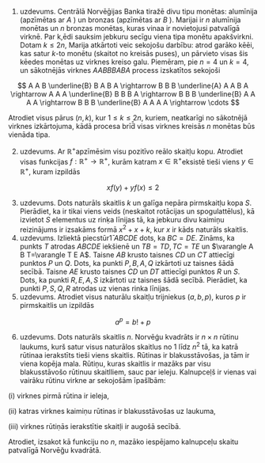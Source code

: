 1. uzdevums. Centrālā Norvēḡijas Banka tiražē divu tipu monētas: alumīnija (apzīmētas ar $A$ ) un bronzas (apzīmētas ar $B$ ). Marijai ir $n$ alumīnija monētas un $n$ bronzas monētas, kuras vinaa ir novietojusi patvalīgā virknē. Par k,ēdi sauksim jebkuru secīgu viena tipa monētu apakšvirkni. Dotam $k \leqslant 2 n$, Marija atkārtoti veic sekojošu darbību: atrod garāko kēēi, kas satur $k$-to monētu (skaitot no kreisās puses), un pārvieto visas šis kēedes monētas uz virknes kreiso galu. Piemēram, pie $n=4$ un $k=4$, un sākotnējās virknes $A A B B B A B A$ process izskatītos sekojoši

$$
A A B \underline{B} B A B A \rightarrow B B B \underline{A} A A B A \rightarrow A A A \underline{B} B B B A \rightarrow B B B \underline{B} A A A A \rightarrow B B B \underline{B} A A A A \rightarrow \cdots
$$

Atrodiet visus pārus $(n, k)$, kur $1 \leqslant k \leqslant 2 n$, kuriem, neatkarīgi no sākotnējā virknes izkārtojuma, kādā procesa brīd̄̄ visas virknes kreisās $n$ monētas būs vienāda tipa.

2. uzdevums. Ar $\mathbb{R}^{+}$apzīmēsim visu pozitīvo reālo skaitḷu kopu. Atrodiet visas funkcijas $f: \mathbb{R}^{+} \rightarrow \mathbb{R}^{+}$, kurām katram $x \in \mathbb{R}^{+}$eksistē tieši viens $y \in \mathbb{R}^{+}$, kuram izpildās

$$
x f(y)+y f(x) \leqslant 2
$$

3. uzdevums. Dots naturāls skaitlis $k$ un galīga nepāra pirmskaitḷu kopa $S$. Pierādiet, ka ir tikai viens veids (neskaitot rotācijas un spogulattēlus), kā izvietot $S$ elementus uz rinḳa līnijas tā, ka jebkuru divu kaimiņu reizinājums ir izsakāms formā $x^{2}+x+k$, kur $x$ ir kāds naturāls skaitlis.
4. uzdevums. Izliektā piecstūr1̄ $A B C D E$ dots, ka $B C=D E$. Zināms, ka punkts $T$ atrodas $A B C D E$ iekšienē un $T B=T D, T C=T E$ un $\varangle A B T=\varangle T E A$. Taisne $A B$ krusto taisnes $C D$ un $C T$ attiecīgi punktos $P$ un $Q$. Dots, ka punkti $P, B, A, Q$ izkārtoti uz taisnes šādā secībā. Taisne $A E$ krusto taisnes $C D$ un $D T$ attiecīgi punktos $R$ un $S$. Dots, ka punkti $R, E, A, S$ izkārtoti uz taisnes šādā secībā. Pierādiet, ka punkti $P, S, Q, R$ atrodas uz vienas rinka līnijas.
5. uzdevums. Atrodiet visus naturālu skaitḷu trijniekus $(a, b, p)$, kuros $p$ ir pirmskaitlis un izpildās

$$
a^{p}=b!+p
$$

6. uzdevums. Dots naturāls skaitlis $n$. Norvēǵu kvadrāts ir $n \times n$ rūtinu laukums, kurš satur visus naturālos skaitlus no 1 līdz $n^{2}$ tā, ka katrā rūtinaa ierakstīts tieši viens skaitlis. Rūtinas ir blakusstāvošas, ja tām ir viena kopēja mala. Rūtiņu, kuras skaitlis ir mazāks par visu blakusstāvošo rūtinuu skaitlliem, sauc par ieleju. Kalnupceḷš ir vienas vai vairāku rūtinu virkne ar sekojošām īpašǐbām:

(i) virknes pirmā rūtina ir ieleja,

(ii) katras virknes kaimiṇu rūtinas ir blakusstāvošas uz laukuma,

(iii) virknes rūtiṇās ierakstītie skaitḷi ir augošā secībā.

Atrodiet, izsakot kā funkciju no $n$, mazāko iespējamo kalnupceḷu skaitu patvalīgā Norvēğu kvadrātā.

